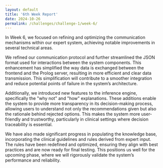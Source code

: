 ```yaml
---
layout: default
title: '6th Week Report'
date: 2024-10-26
permalink: /challenges/challenge-1/week-6/
---
```


In Week 6, we focused on refining and optimizing the communication mechanisms within our expert system, achieving notable improvements in several technical areas.

We refined our communication protocol and further streamlined the JSON format used for interactions between the system components. This enhancement has simplified the way data is exchanged between the frontend and the Prolog server, resulting in more efficient and clear data transmission. This simplification will contribute to a smoother integration and reduce potential points of failure in the system’s architecture.

Additionally, we introduced new features to the inference engine, specifically the "why not" and "how" explanations. These additions enable the system to provide more transparency in its decision-making process, allowing users to understand not only the recommendations given but also the rationale behind rejected options. This makes the system more user-friendly and trustworthy, particularly in clinical settings where decision traceability is essential.

We have also made significant progress in populating the knowledge base, incorporating the clinical guidelines and rules derived from expert input. The rules have been redefined and optimized, ensuring they align with best practices and are now ready for final testing. This positions us well for the upcoming phase, where we will rigorously validate the system’s performance and reliability.